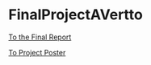 # FinalProjectAVertto
[To the Final Report](files/Final_Report)

[To Project Poster](files/final_project_poster)

